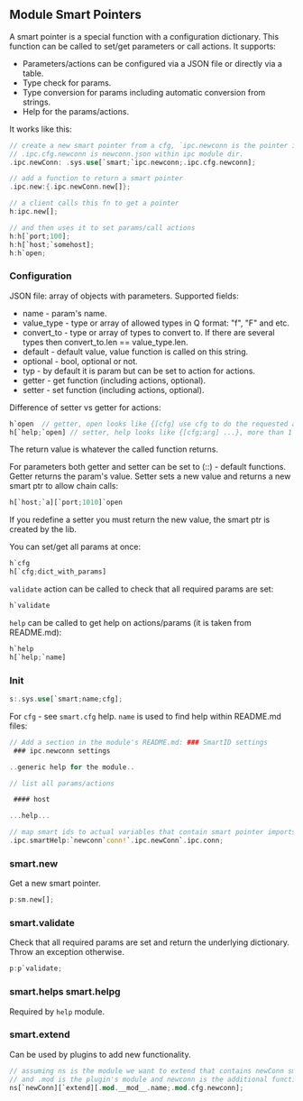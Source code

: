 ## Module Smart Pointers

A smart pointer is a special function with a configuration dictionary. This function can be called to set/get parameters or call actions. It supports:
* Parameters/actions can be configured via a JSON file or directly via a table.
* Type check for params.
* Type conversion for params including automatic conversion from strings.
* Help for the params/actions.

It works like this:
```Rust
// create a new smart pointer from a cfg, `ipc.newconn is the pointer id and it is used to find help in README.md.
// .ipc.cfg.newconn is newconn.json within ipc module dir.
.ipc.newConn: .sys.use[`smart;`ipc.newconn;.ipc.cfg.newconn];

// add a function to return a smart pointer
.ipc.new:{.ipc.newConn.new[]};

// a client calls this fn to get a pointer
h:ipc.new[];

// and then uses it to set params/call actions
h:h[`port;100];
h:h[`host;`somehost];
h:h`open;
```

### Configuration

JSON file: array of objects with parameters. Supported fields:
* name - param's name.
* value_type - type or array of allowed types in Q format: "f", "F" and etc.
* convert_to - type or array of types to convert to. If there are several types then convert_to.len == value_type.len.
* default - default value, value function is called on this string.
* optional - bool, optional or not.
* typ - by default it is param but can be set to action for actions.
* getter - get function (including actions, optional).
* setter - set function (including actions, optional).

Difference of setter vs getter for actions:
```Rust
h`open  // getter, open looks like {[cfg] use cfg to do the requested action }
h[`help;`open] // setter, help looks like {[cfg;arg] ...}, more than 1 arg is allowed.
```
The return value is whatever the called function returns.

For parameters both getter and setter can be set to (::) - default functions. Getter returns the param's value. Setter sets a new value and returns a new smart ptr to allow chain calls:
```Rust
h[`host;`a][`port;1010]`open
```
If you redefine a setter you must return the new value, the smart ptr is created by the lib.

You can set/get all params at once:
```Rust
h`cfg
h[`cfg;dict_with_params]
```

`validate` action can be called to check that all required params are set:
```Rust
h`validate
```

`help` can be called to get help on actions/params (it is taken from README.md):
```Rust
h`help
h[`help;`name]
```

### Init

```Rust
s:.sys.use[`smart;name;cfg];
```

For `cfg` - see `smart.cfg` help. `name` is used to find help within README.md files:

```Rust
// Add a section in the module's README.md: ### SmartID settings
 ### ipc.newconn settings

..generic help for the module..

// list all params/actions

 #### host

...help...

// map smart ids to actual variables that contain smart pointer imports, .module.smartHelp variable is used by help module to find help entries for the smart pointers used by the module.
.ipc.smartHelp:`newconn`conn!`.ipc.newConn`.ipc.conn;
```

### smart.new

Get a new smart pointer.
```Rust
p:sm.new[];
```

### smart.validate

Check that all required params are set and return the underlying dictionary. Throw an exception otherwise.
```Rust
p:p`validate;
```

### smart.helps smart.helpg

Required by `help` module.

### smart.extend

Can be used by plugins to add new functionality.
```Rust
// assuming ns is the module we want to extend that contains newConn smart pointer instance
// and .mod is the plugin's module and newconn is the additional functionality.
ns[`newConn][`extend][.mod.__mod__.name;.mod.cfg.newconn];
```